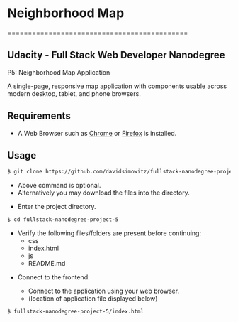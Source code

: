 # Neighborhood Map

============================================

Udacity - Full Stack Web Developer Nanodegree
---------------------------------------------
P5: Neighborhood Map Application

A single-page, responsive map application with components usable across modern desktop, tablet, and phone browsers.


Requirements
------------

+ A Web Browser such as [Chrome](https://www.google.com/chrome/browser/) or [Firefox](https://www.mozilla.org/en-US/firefox/new/) is installed.


Usage
-----

```bash
$ git clone https://github.com/davidsimowitz/fullstack-nanodegree-project-5.git
```
  + Above command is optional.
  + Alternatively you may download the files into the directory.

* Enter the project directory.

```bash
$ cd fullstack-nanodegree-project-5
```
  + Verify the following files/folders are present before continuing:
    * css
    * index.html
    * js
    * README.md

* Connect to the frontend:

  + Connect to the application using your web browser.
  + (location of application file displayed below)
```bash
$ fullstack-nanodegree-project-5/index.html
```
